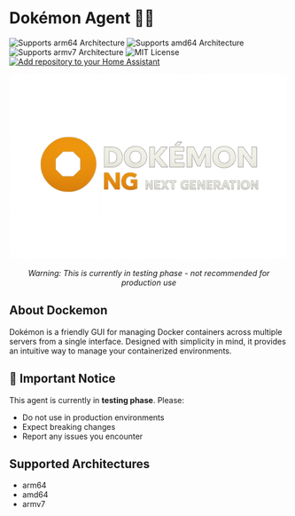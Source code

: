 # Dokémon Agent 🐳👾

![Supports arm64 Architecture][arm64-shield] 
![Supports amd64 Architecture][amd64-shield] 
![Supports armv7 Architecture][armv7-shield]
![MIT License][mit]
[![Add repository to your Home Assistant][repository-badge]][repository-url]

<div align="center">
  <img alt="Dokémon Logo" src="https://raw.githubusercontent.com/dokemon-ng/.github/main/dokemon-logo.png" width="500">
  <p><em>Warning: This is currently in testing phase - not recommended for production use</em></p>
</div>

## About Dockemon

Dokémon is a friendly GUI for managing Docker containers across multiple servers from a single interface. Designed with simplicity in mind, it provides an intuitive way to manage your containerized environments.

## 🚧 Important Notice
This agent is currently in **testing phase**. Please:
- Do not use in production environments
- Expect breaking changes
- Report any issues you encounter

## Supported Architectures
- arm64
- amd64
- armv7

[arm64-shield]: https://img.shields.io/badge/arm64-yes-green.svg
[amd64-shield]: https://img.shields.io/badge/amd64-yes-green.svg
[armv7-shield]: https://img.shields.io/badge/armv7-yes-green.svg
[repository-badge]: https://img.shields.io/badge/Add%20repository%20to%20my-Home%20Assistant-41BDF5?logo=home-assistant&style=for-the-badge
[repository-url]: https://my.home-assistant.io/redirect/supervisor_add_addon_repository/?repository_url=https%3A%2F%2Fgithub.com%2Fdokemon-ng%2Fhomeassistant-addons
[mit]: https://img.shields.io/badge/MIT-green?style=for-the-badge

